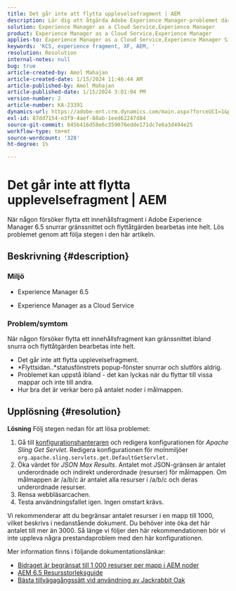 ```yaml
---
title: Det går inte att flytta upplevelsefragment | AEM
description: Lär dig att åtgärda Adobe Experience Manager-problemet där en upplevelsefragmentprocess aldrig slutförs.
solution: Experience Manager as a Cloud Service,Experience Manager
product: Experience Manager as a Cloud Service,Experience Manager
applies-to: Experience Manager as a Cloud Service,Experience Manager Sites,Experience Manager 6.5
keywords: 'KCS, experience fragment, XF, AEM, '
resolution: Resolution
internal-notes: null
bug: true
article-created-by: Amol Mahajan
article-created-date: 1/15/2024 11:46:44 AM
article-published-by: Amol Mahajan
article-published-date: 1/15/2024 3:01:04 PM
version-number: 2
article-number: KA-23391
dynamics-url: https://adobe-ent.crm.dynamics.com/main.aspx?forceUCI=1&pagetype=entityrecord&etn=knowledgearticle&id=d12eccbf-9bb3-ee11-a569-6045bd006149
exl-id: 87dd7154-e3f9-4aef-88ab-1eed62247d84
source-git-commit: 845b416d58e6c359076edde171dc7e6a3d494e25
workflow-type: tm+mt
source-wordcount: '328'
ht-degree: 1%

---
```


# Det går inte att flytta upplevelsefragment | AEM


När någon försöker flytta ett innehållsfragment i Adobe Experience Manager 6.5 snurrar gränssnittet och flyttåtgärden bearbetas inte helt. Lös problemet genom att följa stegen i den här artikeln.

## Beskrivning {#description}


### <b>Miljö</b>

- Experience Manager 6.5


- Experience Manager as a Cloud Service




### <b>Problem/symtom</b>

När någon försöker flytta ett innehållsfragment kan gränssnittet ibland snurra och flyttåtgärden bearbetas inte helt.

- Det går inte att flytta upplevelsefragment.
- *Flyttsidan..*statusfönstrets popup-fönster snurrar och slutförs aldrig.
- Problemet kan uppstå ibland - det kan lyckas när du flyttar till vissa mappar och inte till andra.
- Hur bra det är verkar bero på antalet noder i målmappen.





## Upplösning {#resolution}

<b>Lösning</b>
Följ stegen nedan för att lösa problemet:



1. Gå till [konfigurationshanteraren](http://localhost:4502/system/console/configMgr) och redigera konfigurationen för *Apache Sling Get Servlet*. Redigera konfigurationen för molnmiljöer `org.apache.sling.servlets.get.DefaultGetServlet.`
2. Öka värdet för *JSON Max Results*. Antalet mot JSON-gränsen är antalet underordnade och indirekt underordnade (resurser) för målmappen. Om målmappen är /a/b/c är antalet alla resurser i /a/b/c och deras underordnade resurser.
3. Rensa webbläsarcachen.
4. Testa användningsfallet igen. Ingen omstart krävs.


Vi rekommenderar att du begränsar antalet resurser i en mapp till 1000, vilket beskrivs i nedanstående dokument. Du behöver inte öka det här antalet till mer än 3000. Så länge vi följer den här rekommendationen bör vi inte uppleva några prestandaproblem med den här konfigurationen.

Mer information finns i följande dokumentationslänkar:

- [Bidraget är begränsat till 1 000 resurser per mapp i AEM noder](https://experienceleague.adobe.com/docs/experience-cloud-kcs/kbarticles/KA-21172.html)
- [AEM 6.5 Resursstorleksguide](https://experienceleague.adobe.com/docs/experience-manager-65/assets/administer/assets-sizing-guide.html)
- [Bästa tillvägagångssätt vid användning av Jackrabbit Oak](https://jackrabbit.apache.org/oak/docs/dos_and_donts.html)
